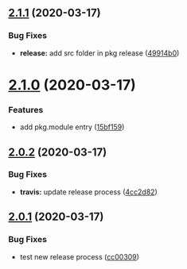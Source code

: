 ## [2.1.1](https://github.com/SocialGouv/react-departements/compare/v2.1.0...v2.1.1) (2020-03-17)


### Bug Fixes

* **release:** add src folder in pkg release ([49914b0](https://github.com/SocialGouv/react-departements/commit/49914b026851c7382b6dc46f297bc969f48645bc))

# [2.1.0](https://github.com/SocialGouv/react-departements/compare/v2.0.2...v2.1.0) (2020-03-17)


### Features

* add pkg.module entry ([15bf159](https://github.com/SocialGouv/react-departements/commit/15bf15913f858c90477c4b283fbd67c507a6bf06))

## [2.0.2](https://github.com/SocialGouv/react-departements/compare/v2.0.1...v2.0.2) (2020-03-17)


### Bug Fixes

* **travis:** update release process ([4cc2d82](https://github.com/SocialGouv/react-departements/commit/4cc2d82839f52c5362bb428bf75b629d58752ce9))

## [2.0.1](https://github.com/SocialGouv/react-departements/compare/v2.0.0...v2.0.1) (2020-03-17)


### Bug Fixes

* test new release process ([cc00309](https://github.com/SocialGouv/react-departements/commit/cc00309ade2d9a8013d1e35cf69b8bc19d3c2281))
